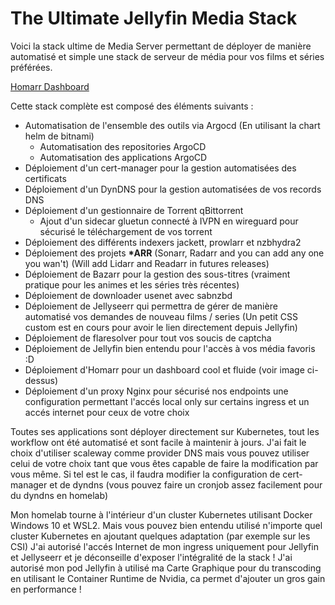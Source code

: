 # The Ultimate Jellyfin Media Stack
Voici la stack ultime de Media Server permettant de déployer de manière automatisé et simple une stack de serveur de média pour vos films et séries préférées.

[Homarr Dashboard](./medias/homarr.PNG "Homarr Dashboard")

Cette stack complète est composé des éléments suivants :
- Automatisation de l'ensemble des outils via Argocd (En utilisant la chart helm de bitnami)
  - Automatisation des repositories ArgoCD
  - Automatisation des applications ArgoCD
- Déploiement d'un cert-manager pour la gestion automatisées des certificats
- Déploiement d'un DynDNS pour la gestion automatisées de vos records DNS
- Déploiement d'un gestionnaire de Torrent qBittorrent
  - Ajout d'un sidecar gluetun connecté à IVPN en wireguard pour sécurisé le téléchargement de vos torrent
- Déploiement des différents indexers jackett, prowlarr et nzbhydra2
- Déploiement des projets **\*ARR** (Sonarr, Radarr and you can add any one you wan't) (Will add Lidarr and Readarr in futures releases)
- Déploiement de Bazarr pour la gestion des sous-titres (vraiment pratique pour les animes et les séries très récentes)
- Déploiement de downloader usenet avec sabnzbd
- Déploiement de Jellyseerr qui permettra de gérer de manière automatisé vos demandes de nouveau films / series (Un petit CSS custom est en cours pour avoir le lien directement depuis Jellyfin)
- Déploiement de flaresolver pour tout vos soucis de captcha
- Déploiement de Jellyfin bien entendu pour l'accès à vos média favoris :D
- Déploiement d'Homarr pour un dashboard cool et fluide (voir image ci-dessus)
- Déploiement d'un proxy Nginx pour sécurisé nos endpoints une configuration permettant l'accés local only sur certains ingress et un accés internet pour ceux de votre choix

Toutes ses applications sont déployer directement sur Kubernetes, tout les workflow ont été automatisé et sont facile à maintenir à jours. J'ai fait le choix d'utiliser scaleway comme provider DNS mais vous pouvez utiliser celui de votre choix tant que vous êtes capable de faire la modification par vous même. Si tel est le cas, il faudra modifier la configuration de cert-manager et de dyndns (vous pouvez faire un cronjob assez facilement pour du dyndns en homelab)

Mon homelab tourne à l'intérieur d'un cluster Kubernetes utilisant Docker Windows 10 et WSL2. Mais vous pouvez bien entendu utilisé n'importe quel cluster Kubernetes en ajoutant quelques adaptation (par exemple sur les CSI)
J'ai autorisé l'accés Internet de mon ingress uniquement pour Jellyfin et Jellyseerr et je déconseille d'exposer l'intégralité de la stack !
J'ai autorisé mon pod Jellyfin à utilisé ma Carte Graphique pour du transcoding en utilisant le Container Runtime de Nvidia, ca permet d'ajouter un gros gain en performance !